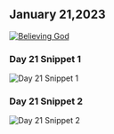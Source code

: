 ## January 21,2023

[![Believing God](https://raw.githubusercontent.com/linusjf/CIAY/main/January/jpgs/Day021.jpg)](https://youtu.be/Bj6Ytevkc14 "Believing God")

### Day 21 Snippet 1

![Day 21 Snippet 1](https://raw.githubusercontent.com/linusjf/CIAY/refs/heads/main/January/jpgs/Day21Snippet1.jpg)

### Day 21 Snippet 2

![Day 21 Snippet 2](https://raw.githubusercontent.com/linusjf/CIAY/refs/heads/main/January/jpgs/Day21Snippet2.jpg)
